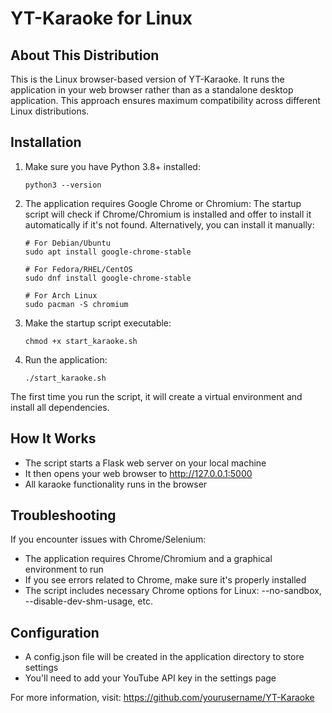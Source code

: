 # YT-Karaoke for Linux

## About This Distribution

This is the Linux browser-based version of YT-Karaoke. It runs the application in your web browser rather than as a standalone desktop application. This approach ensures maximum compatibility across different Linux distributions.

## Installation

1. Make sure you have Python 3.8+ installed:
   ```
   python3 --version
   ```

2. The application requires Google Chrome or Chromium:
   The startup script will check if Chrome/Chromium is installed and offer to install it automatically if it's not found. Alternatively, you can install it manually:
   ```
   # For Debian/Ubuntu
   sudo apt install google-chrome-stable
   
   # For Fedora/RHEL/CentOS
   sudo dnf install google-chrome-stable
   
   # For Arch Linux
   sudo pacman -S chromium
   ```

3. Make the startup script executable:
   ```
   chmod +x start_karaoke.sh
   ```

4. Run the application:
   ```
   ./start_karaoke.sh
   ```

The first time you run the script, it will create a virtual environment and install all dependencies.

## How It Works

- The script starts a Flask web server on your local machine
- It then opens your web browser to http://127.0.0.1:5000
- All karaoke functionality runs in the browser

## Troubleshooting

If you encounter issues with Chrome/Selenium:
- The application requires Chrome/Chromium and a graphical environment to run
- If you see errors related to Chrome, make sure it's properly installed
- The script includes necessary Chrome options for Linux: --no-sandbox, --disable-dev-shm-usage, etc.

## Configuration

- A config.json file will be created in the application directory to store settings
- You'll need to add your YouTube API key in the settings page

For more information, visit: https://github.com/yourusername/YT-Karaoke
